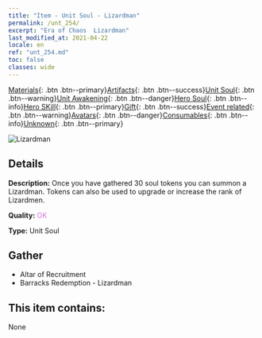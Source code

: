 ```yaml
---
title: "Item - Unit Soul - Lizardman"
permalink: /unt_254/
excerpt: "Era of Chaos  Lizardman"
last_modified_at: 2021-04-22
locale: en
ref: "unt_254.md"
toc: false
classes: wide
---
```

 [Materials](/Items/){: .btn .btn--primary}[Artifacts](/Items/Artifacts/){: .btn .btn--success}[Unit Soul](/Items/UnitSoul/){: .btn .btn--warning}[Unit Awakening](/Items/UnitAwakening/){: .btn .btn--danger}[Hero Soul](/Items/HeroSoul/){: .btn .btn--info}[Hero SKill](/Items/HeroSkill/){: .btn .btn--primary}[Gift](/Items/Gift/){: .btn .btn--success}[Event related](/Items/Events/){: .btn .btn--warning}[Avatars](/Items/Avatars/){: .btn .btn--danger}[Consumables](/Items/Consumables/){: .btn .btn--info}[Unknown](/Items/Unknown/){: .btn .btn--primary}

 ![Lizardman](/images/u/ti_xiyiren.jpg)

## Details
 **Description:** Once you have gathered 30 soul tokens you can summon a Lizardman. Tokens can also be used to upgrade or increase the rank of Lizardmen.

 **Quality:** <span style="color: #DA70D6">OK</span>

 **Type:** Unit Soul

## Gather

*    Altar of Recruitment 
*    Barracks Redemption - Lizardman 

## This item contains:

  None

